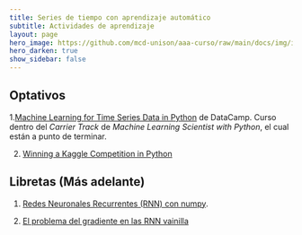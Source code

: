 ```yaml
---
title: Series de tiempo con aprendizaje automático 
subtitle: Actividades de aprendizaje
layout: page
hero_image: https://github.com/mcd-unison/aaa-curso/raw/main/docs/img/intro-banner.jpeg
hero_darken: true
show_sidebar: false
---
```



## Optativos

1.[Machine Learning for Time Series Data in Python](https://app.datacamp.com/learn/courses/machine-learning-for-time-series-data-in-python) de DataCamp. Curso dentro del *Carrier Track* de *Machine Learning Scientist with Python*, el cual están a punto de terminar.

2. [Winning a Kaggle Competition in Python](https://app.datacamp.com/learn/courses/winning-a-kaggle-competition-in-python)

## Libretas (Más adelante)

1. [Redes Neuronales Recurrentes (RNN) con numpy](https://colab.research.google.com/github/mcd-unison/aaa-curso/blob/main/ejemplos/Estados-ocultos.ipynb).

2. [El problema del gradiente en las RNN vainilla](https://colab.research.google.com/github/mcd-unison/aaa-curso/blob/main/ejemplos/vanish-grad.ipynb)

